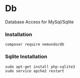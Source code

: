 # DbDatabase Access  for MySql/Sqlite ### Installation ```composer require nemundo/db```### Sqlite Installation```sudo apt-get install php-sqlite3sudo service apche2 restart```